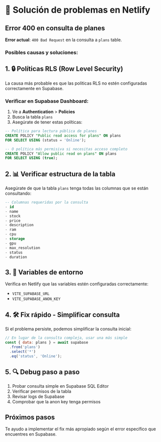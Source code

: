 # 🔧 Solución de problemas en Netlify

## Error 400 en consulta de planes

**Error actual**: `400 Bad Request` en la consulta a `plans` table.

### Posibles causas y soluciones:

## 1. 🔒 Políticas RLS (Row Level Security)

La causa más probable es que las políticas RLS no estén configuradas correctamente en Supabase.

### Verificar en Supabase Dashboard:

1. Ve a **Authentication** > **Policies**
2. Busca la tabla `plans`
3. Asegúrate de tener estas políticas:

```sql
-- Política para lectura pública de planes
CREATE POLICY "Public read access for plans" ON plans
FOR SELECT USING (status = 'Online');

-- O política más permisiva si necesitas acceso completo
CREATE POLICY "Allow public read on plans" ON plans
FOR SELECT USING (true);
```

## 2. 📊 Verificar estructura de la tabla

Asegúrate de que la tabla `plans` tenga todas las columnas que se están consultando:

```sql
-- Columnas requeridas por la consulta
- id
- name  
- stock
- price
- description
- ram
- cpu
- storage
- gpu
- max_resolution
- status
- duration
```

## 3. 🔑 Variables de entorno

Verifica en Netlify que las variables estén configuradas correctamente:
- `VITE_SUPABASE_URL`
- `VITE_SUPABASE_ANON_KEY`

## 4. 🛠️ Fix rápido - Simplificar consulta

Si el problema persiste, podemos simplificar la consulta inicial:

```javascript
// En lugar de la consulta compleja, usar una más simple
const { data: plans } = await supabase
  .from('plans')
  .select('*')
  .eq('status', 'Online');
```

## 5. 🔍 Debug paso a paso

1. Probar consulta simple en Supabase SQL Editor
2. Verificar permisos de la tabla
3. Revisar logs de Supabase
4. Comprobar que la anon key tenga permisos

## Próximos pasos

Te ayudo a implementar el fix más apropiado según el error específico que encuentres en Supabase.